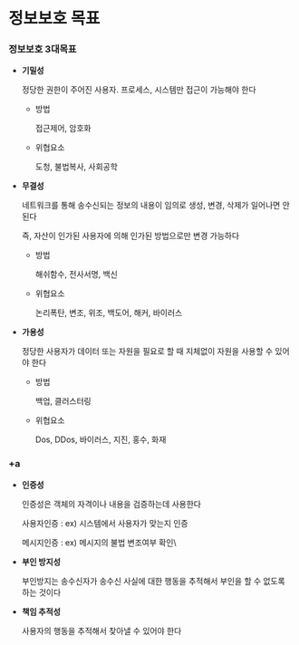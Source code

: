 # **정보보호 목표**

### **정보보호 3대목표**

- **기밀성**
    
    정당한 권한이 주어진 사용자. 프로세스, 시스템만 접근이 가능해야 한다
    
    - 방법
        
        접근제어, 암호화
        
    - 위협요소
        
        도청, 불법복사, 사회공학
        

- **무결성**
    
     네트워크를 통해 송수신되는 정보의 내용이 임의로 생성, 변경, 삭제가 일어나면 안된다
    
    즉, 자산이 인가된 사용자에 의해 인가된 방법으로만 변경 가능하다
    
    - 방법
        
        해쉬함수, 전사서명, 백신
        
    - 위협요소
        
        논리폭탄, 변조, 위조, 백도어, 해커, 바이러스
        

- **가용성**
    
    정당한 사용자가 데이터 또는 자원을 필요로 할 때 지체없이 자원을 사용할 수 있어야 한다
    
    - 방법
        
        백업, 클러스터링
        
    - 위협요소
        
        Dos, DDos, 바이러스, 지진, 홍수, 화재
        

### **+a**

- **인증성**
    
    인증성은 객체의 자격이나 내용을 검증하는데 사용한다
    
    사용자인증 : ex) 시스템에서 사용자가 맞는지 인증
    
    메시지인증 : ex) 메시지의 불법 변조여부 확인\
    
     
    
- **부인 방지성**
    
    부인방지는 송수신자가 송수신 사실에 대한 행동을 추적해서 부인을 할 수 없도록 하는 것이다
    
- **책임 추적성**
    
    사용자의 행동을 추적해서 찾아낼 수 있어야 한다